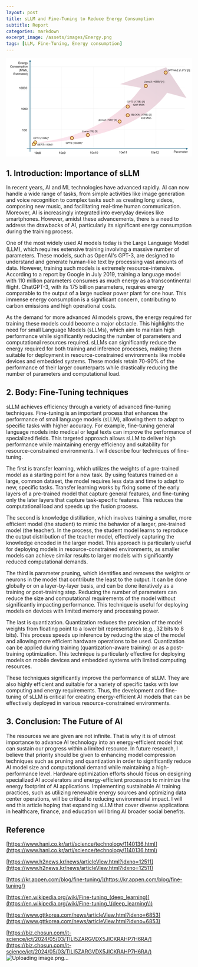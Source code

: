 ```yaml
---
layout: post
title: sLLM and Fine-Tuning to Reduce Energy Consumption
subtitle: Report
categories: markdown
excerpt_image: /assets/images/Energy.png
tags: [LLM, Fine-Tuning, Energy consumption]
---
```


![enery](/assets/images/Energy.png)

## **1.**    **Introduction: Importance of sLLM**

In recent years, AI and ML technologies have advanced rapidly. AI can now handle a wide range of tasks, from simple activities like image generation and voice recognition to complex tasks such as creating long videos, composing new music, and facilitating real-time human communication. Moreover, AI is increasingly integrated into everyday devices like smartphones. However, amidst these advancements, there is a need to address the drawbacks of AI, particularly its significant energy consumption during the training process.

One of the most widely used AI models today is the Large Language Model (LLM), which requires extensive training involving a massive number of parameters. These models, such as OpenAI's GPT-3, are designed to understand and generate human-like text by processing vast amounts of data. However, training such models is extremely resource-intensive. According to a report by Google in July 2019, training a language model with 110 million parameters consumes as much energy as a transcontinental flight. ChatGPT-3, with its 175 billion parameters, requires energy comparable to the output of a large nuclear power plant for one hour. This immense energy consumption is a significant concern, contributing to carbon emissions and high operational costs.

As the demand for more advanced AI models grows, the energy required for training these models could become a major obstacle. This highlights the need for small Language Models (sLLMs), which aim to maintain high performance while significantly reducing the number of parameters and computational resources required. sLLMs can significantly reduce the energy required for both training and inference processes, making them suitable for deployment in resource-constrained environments like mobile devices and embedded systems. These models retain 70-90% of the performance of their larger counterparts while drastically reducing the number of parameters and computational load.

## **2.**    **Body: Fine-Tuning techniques**

sLLM achieves efficiency through a variety of advanced fine-tuning techniques. Fine-tuning is an important process that enhances the performance of small language models (sLLM), allowing them to adapt to specific tasks with higher accuracy. For example, fine-tuning general language models into medical or legal texts can improve the performance of specialized fields. This targeted approach allows sLLM to deliver high performance while maintaining energy efficiency and suitability for resource-constrained environments. I will describe four techniques of fine-tuning.

The first is transfer learning, which utilizes the weights of a pre-trained model as a starting point for a new task. By using features trained on a large, common dataset, the model requires less data and time to adapt to new, specific tasks. Transfer learning works by fixing some of the early layers of a pre-trained model that capture general features, and fine-tuning only the later layers that capture task-specific features. This reduces the computational load and speeds up the fusion process.

The second is knowledge distillation, which involves training a smaller, more efficient model (the student) to mimic the behavior of a larger, pre-trained model (the teacher). In the process, the student model learns to reproduce the output distribution of the teacher model, effectively capturing the knowledge encoded in the larger model. This approach is particularly useful for deploying models in resource-constrained environments, as smaller models can achieve similar results to larger models with significantly reduced computational demands.

The third is parameter pruning, which identifies and removes the weights or neurons in the model that contribute the least to the output. It can be done globally or on a layer-by-layer basis, and can be done iteratively as a training or post-training step. Reducing the number of parameters can reduce the size and computational requirements of the model without significantly impacting performance. This technique is useful for deploying models on devices with limited memory and processing power.

The last is quantization. Quantization reduces the precision of the model weights from floating point to a lower bit representation (e.g., 32 bits to 8 bits). This process speeds up inference by reducing the size of the model and allowing more efficient hardware operations to be used. Quantization can be applied during training (quantization-aware training) or as a post-training optimization. This technique is particularly effective for deploying models on mobile devices and embedded systems with limited computing resources.

These techniques significantly improve the performance of sLLM. They are also highly efficient and suitable for a variety of specific tasks with low computing and energy requirements. Thus, the development and fine-tuning of sLLM is critical for creating energy-efficient AI models that can be effectively deployed in various resource-constrained environments.

## **3.**    **Conclusion: The Future of AI**

The resources we are given are not infinite. That is why it is of utmost importance to advance AI technology into an energy-efficient model that can sustain our progress within a limited resource. In future research, I believe that priority should be given to enhancing model compression techniques such as pruning and quantization in order to significantly reduce AI model size and computational demand while maintaining a high-performance level. Hardware optimization efforts should focus on designing specialized AI accelerators and energy-efficient processors to minimize the energy footprint of AI applications. Implementing sustainable AI training practices, such as utilizing renewable energy sources and optimizing data center operations, will be critical to reducing environmental impact. I will end this article hoping that expanding sLLM that cover diverse applications in healthcare, finance, and education will bring AI broader social benefits.


## **Reference**

[https://www.hani.co.kr/arti/science/technology/1140136.html](https://www.hani.co.kr/arti/science/technology/1140136.html)

[https://www.h2news.kr/news/articleView.html?idxno=12511](https://www.h2news.kr/news/articleView.html?idxno=12511)

[https://kr.appen.com/blog/fine-tuning/](https://kr.appen.com/blog/fine-tuning/)

[https://en.wikipedia.org/wiki/Fine-tuning_(deep_learning)](https://en.wikipedia.org/wiki/Fine-tuning_\(deep_learning\))

[https://www.gttkorea.com/news/articleView.html?idxno=6853](https://www.gttkorea.com/news/articleView.html?idxno=6853)

[https://biz.chosun.com/it-science/ict/2024/05/03/TILI5ZARGVDX5JICKRAHP7H6RA/](https://biz.chosun.com/it-science/ict/2024/05/03/TILI5ZARGVDX5JICKRAHP7H6RA/)
![Uploading image.png…]()
